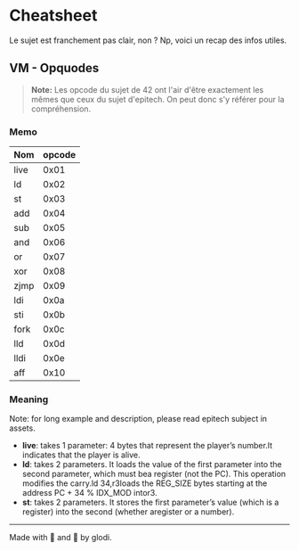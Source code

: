 # Cheatsheet

Le sujet est franchement pas clair, non ? Np, voici un recap des infos utiles.


## VM - Opquodes

> **Note:** Les opcode du sujet de 42 ont l'air d'être exactement les mêmes que ceux du sujet d'epitech. On peut donc s'y référer pour la compréhension.


### Memo

| Nom  | opcode |
| ---- | ------- |
| live | 0x01    |
| ld   | 0x02    |
| st   | 0x03    |
| add  | 0x04    |
| sub  | 0x05    |
| and  | 0x06    |
| or   | 0x07    |
| xor  | 0x08    |
| zjmp | 0x09    |
| ldi  | 0x0a    |
| sti  | 0x0b    |
| fork | 0x0c    |
| lld  | 0x0d    |
| lldi | 0x0e    |
| aff  | 0x10    |


### Meaning

Note: for long example and description, please read epitech subject in assets.

- **live**: takes 1 parameter: 4 bytes that represent the player’s number.It indicates that the player is alive.
- **ld**: takes 2 parameters. It loads the value of the first parameter into the second parameter, which must bea register (not the PC). This operation modifies the carry.ld 34,r3loads the REG_SIZE bytes starting at the address PC + 34 % IDX_MOD intor3.
- **st**: takes 2 parameters. It stores the first parameter’s value (which is a register) into the second (whether aregister or a number).


---
Made with 💖  and 🍵  by glodi.
